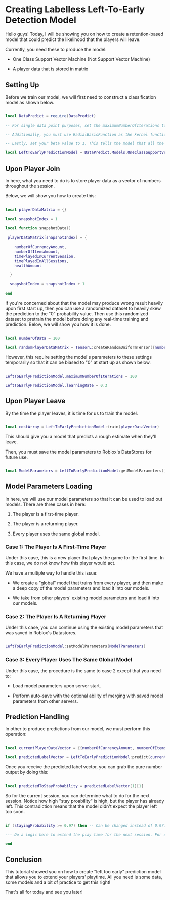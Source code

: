 # Creating Labelless Left-To-Early Detection Model

Hello guys! Today, I will be showing you on how to create a retention-based model that could predict the likelihood that the players will leave.

Currently, you need these to produce the model:

* One Class Support Vector Machine (Not Support Vector Machine)

* A player data that is stored in matrix

## Setting Up

Before we train our model, we will first need to construct a classification model as shown below.

```lua

local DataPredict = require(DataPredict)

-- For single data point purposes, set the maximumNumberOfIterations to 1 to avoid overfitting. Additionally, the more number of maximumNumberOfIterations you have, the lower the learningRate it should be to avoid "inf" and "nan" issues.

-- Additionally, you must use RadialBasisFunction as the kernel function. This kernel accepts inputs of -infinity to infinity values, but outputs 0 to 1 values.

-- Lastly, set your beta value to 1. This tells the model that all the data belongs the positive class (the time that the player is currently in session).

local LeftToEarlyPredictionModel = DataPredict.Models.OneClassSupportVectorMachine.new({maximumNumberOfIterations = 1, kernelFunction = "RadialBasisFunction", beta = 1})

```

## Upon Player Join

In here, what you need to do is to store player data as a vector of numbers throughout the session.

Below, we will show you how to create this:

```lua

local playerDataMatrix = {}
  
local snapshotIndex = 1
  
local function snapshotData()
  
 playerDataMatrix[snapshotIndex] = {

    numberOfCurrencyAmount,
    numberOfItemsAmount,
    timePlayedInCurrentSession,
    timePlayedInAllSessions,
    healthAmount

  }
  
  snapshotIndex = snapshotIndex + 1

end

```

If you're concerned about that the model may produce wrong result heavily upon first start up, then you can use a randomized dataset to heavily skew the prediction to the "0" probability value. Then use this randomized dataset to pretrain the model before doing any real-time training and prediction. Below, we will show you how it is done.

```lua

local numberOfData = 100

local randomPlayerDataMatrix = TensorL:createRandomUniformTensor({numberOfData, 5}, -100, 100) -- 100 random data with 5 features.

```

However, this require setting the model's parameters to these settings temporarily so that it can be biased to "0" at start up as shown below.

```lua

LeftToEarlyPredictionModel.maximumNumberOfIterations = 100

LeftToEarlyPredictionModel.learningRate = 0.3

```

## Upon Player Leave

By the time the player leaves, it is time for us to train the model.

```lua

local costArray = LeftToEarlyPredictionModel:train(playerDataVector)

```

This should give you a model that predicts a rough estimate when they'll leave.

Then, you must save the model parameters to Roblox's DataStores for future use.

```lua

local ModelParameters = LeftToEarlyPredictionModel:getModelParameters()

```

## Model Parameters Loading 

In here, we will use our model parameters so that it can be used to load out models. There are three cases in here:

1. The player is a first-time player.

2. The player is a returning player.

3. Every player uses the same global model.

### Case 1: The Player Is A First-Time Player

Under this case, this is a new player that plays the game for the first time. In this case, we do not know how this player would act.

We have a multiple way to handle this issue:

* We create a "global" model that trains from every player, and then make a deep copy of the model parameters and load it into our models.

* We take from other players' existing model parameters and load it into our models.

### Case 2: The Player Is A Returning Player

Under this case, you can continue using the existing model parameters that was saved in Roblox's Datastores.

```lua

LeftToEarlyPredictionModel:setModelParameters(ModelParameters)

```

### Case 3: Every Player Uses The Same Global Model

Under this case, the procedure is the same to case 2 except that you need to:

* Load model parameters upon server start.

* Perform auto-save with the optional ability of merging with saved model parameters from other servers.

## Prediction Handling

In other to produce predictions from our model, we must perform this operation:

```lua

local currentPlayerDataVector = {{numberOfCurrencyAmount, numberOfItemsAmount, timePlayedInCurrentSession, timePlayedInAllSessions, healthAmount}}

local predictedLabelVector = LeftToEarlyPredictionModel:predict(currentPlayerDataVector)

```

Once you receive the predicted label vector, you can grab the pure number output by doing this:

```lua

local predictedToStayProbability = predictedLabelVector[1][1]

```

So for the current session, you can determine what to do for the next session. Notice how high "stay proability" is high, but the player has already left. This contradiction means that the model didn't expect the player left too soon.

```lua

if (stayingProbability >= 0.97) then -- Can be changed instead of 0.97.

--- Do a logic here to extend the play time for the next session. For example, bonus currency multiplier duration or random event.

end

```

## Conclusion

This tutorial showed you on how to create "left too early" prediction model that allows you to extend your players' playtime. All you need is some data, some models and a bit of practice to get this right!

That's all for today and see you later!
